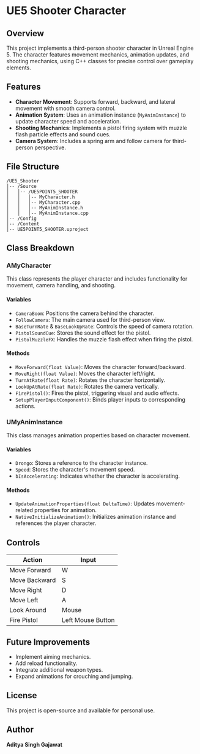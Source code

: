 # UE5 Shooter Character

## Overview
This project implements a third-person shooter character in Unreal Engine 5. The character features movement mechanics, animation updates, and shooting mechanics, using C++ classes for precise control over gameplay elements.

## Features
- **Character Movement**: Supports forward, backward, and lateral movement with smooth camera control.
- **Animation System**: Uses an animation instance (`MyAnimInstance`) to update character speed and acceleration.
- **Shooting Mechanics**: Implements a pistol firing system with muzzle flash particle effects and sound cues.
- **Camera System**: Includes a spring arm and follow camera for third-person perspective.

## File Structure
```
/UE5_Shooter
│-- /Source
│   │-- /UE5POINT5_SHOOTER
│   │   │-- MyCharacter.h
│   │   │-- MyCharacter.cpp
│   │   │-- MyAnimInstance.h
│   │   │-- MyAnimInstance.cpp
│-- /Config
│-- /Content
│-- UE5POINT5_SHOOTER.uproject
```

## Class Breakdown

### AMyCharacter
This class represents the player character and includes functionality for movement, camera handling, and shooting.

#### Variables
- `CameraBoom`: Positions the camera behind the character.
- `FollowCamera`: The main camera used for third-person view.
- `BaseTurnRate` & `BaseLookUpRate`: Controls the speed of camera rotation.
- `PistolSoundCue`: Stores the sound effect for the pistol.
- `PistolMuzzleFX`: Handles the muzzle flash effect when firing the pistol.

#### Methods
- `MoveForward(float Value)`: Moves the character forward/backward.
- `MoveRight(float Value)`: Moves the character left/right.
- `TurnAtRate(float Rate)`: Rotates the character horizontally.
- `LookUpAtRate(float Rate)`: Rotates the camera vertically.
- `FirePistol()`: Fires the pistol, triggering visual and audio effects.
- `SetupPlayerInputComponent()`: Binds player inputs to corresponding actions.

### UMyAnimInstance
This class manages animation properties based on character movement.

#### Variables
- `Drongo`: Stores a reference to the character instance.
- `Speed`: Stores the character's movement speed.
- `bIsAccelerating`: Indicates whether the character is accelerating.

#### Methods
- `UpdateAnimationProperties(float DeltaTime)`: Updates movement-related properties for animation.
- `NativeInitializeAnimation()`: Initializes animation instance and references the player character.


## Controls
| Action       | Input |
|-------------|-------|
| Move Forward | W |
| Move Backward | S |
| Move Right | D |
| Move Left | A |
| Look Around | Mouse |
| Fire Pistol | Left Mouse Button |

## Future Improvements
- Implement aiming mechanics.
- Add reload functionality.
- Integrate additional weapon types.
- Expand animations for crouching and jumping.

## License
This project is open-source and available for personal use.

## Author
**Aditya Singh Gajawat**



